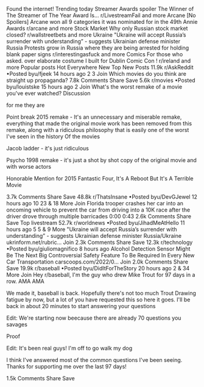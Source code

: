 Found the internet!
Trending today
Streamer Awards
spoiler
The Winner of The Streamer of The Year Award Is...
r/LivestreamFail and more
Arcane
[No Spoilers] Arcane won all 9 categories it was nominated for in the 49th Annie Awards
r/arcane and more
Stock Market
Why only Russian stock market closed?
r/wallstreetbets and more
Ukraine
"Ukraine will accept Russia’s surrender with understanding” - suggests Ukrainian defense minister
Russia
Protests grow in Russia where they are being arrested for holding blank paper signs
r/interestingasfuck and more
Comics
For those who asked. over elaborate costume I built for Dublin Comic Con !
r/ireland and more
Popular posts
Hot
Everywhere
New
Top
New Posts
11.9k
r/AskReddit
•Posted byu/fjeek
14 hours ago
2
3
Join
Which movies do you think are straight up propaganda?
7.8k Comments
Share
Save
5.6k
r/movies
•Posted byu/louistske
15 hours ago
2
Join
What's the worst remake of a movie you've ever watched?
Discussion

for me they are

Point break 2015 remake - It's an unnecessary and miserable remake, everything that made the original movie work has been removed from this remake, along with a ridiculous philosophy that is easily one of the worst I've seen in the history Of the movies

Jacob ladder - it's just ridiculous

Psycho 1998 remake - it's just a shot by shot copy of the original movie and with worse actors

Honorable Mention for 2015 Fantastic Four, It's A Reboot But It's A Terrible Movie

3.7k Comments
Share
Save
48.8k
r/ThatsInsane
•Posted byu/DevGJewel
12 hours ago
10
23
& 18 More
Join
Florida trooper crashes her car into an oncoming vehicle to prevent the car from driving into a 10K race after the driver drove through multiple barricades
0:00
0:43
2.6k Comments
Share
Save
Top livestream
52.7k
r/worldnews
•Posted byu/JihadMeAtHello
11 hours ago
5
5
& 9 More
"Ukraine will accept Russia’s surrender with understanding” - suggests Ukrainian defense minister
Russia/Ukraine
ukrinform.net/rubric...
Join
2.3k Comments
Share
Save
12.3k
r/technology
•Posted byu/giuliomagnifico
8 hours ago
Alcohol Detection Sensor Might Be The Next Big Controversial Safety Feature To Be Required In Every New Car
Transportation
carscoops.com/2022/0...
Join
2.0k Comments
Share
Save
19.9k
r/baseball
•Posted byu/DidItForTheStory
20 hours ago
2
& 34 More
Join
Hey r/baseball, I'm the guy who drew Mike Trout for 97 days in a row. AMA
AMA

We made it, baseball is back. Hopefully there's not too much Trout Drawing fatigue by now, but a lot of you have requested this so here it goes. I'll be back in about 20 minutes to start answering your questions

Edit: We're starting now beecause there are already 70 questions you savages

Proof

Edit: It's been real guys! I'm off to go walk my dog

I think I've answered most of the common questions I've been seeing. Thanks for supporting me over the last 97 days!

1.5k Comments
Share
Save